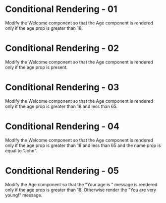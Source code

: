 # Conditional Rendering - 01
Modify the Welcome component so that the Age component is rendered only if the age prop is greater than 18.

# Conditional Rendering - 02
Modify the Welcome component so that the Age component is rendered only if the age prop is present.

# Conditional Rendering - 03
Modify the Welcome component so that the Age component is rendered only if the age prop is greater than 18 and less than 65.

# Conditional Rendering - 04
Modify the Welcome component so that the Age component is rendered only if the age prop is greater than 18 and less than 65 and the name prop is equal to "John".

# Conditional Rendering - 05
Modify the Age component so that the "Your age is " message is rendered only if the age prop is greater than 18. Otherwise render the "You are very young!" message.

